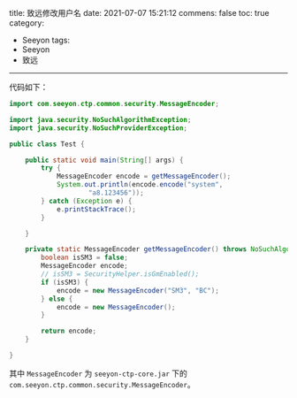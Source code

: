 title: 致远修改用户名
date: 2021-07-07 15:21:12
commens: false
toc: true
category:
 - Seeyon
tags: 
 - Seeyon
 - 致远
---

代码如下：

```java
import com.seeyon.ctp.common.security.MessageEncoder;

import java.security.NoSuchAlgorithmException;
import java.security.NoSuchProviderException;

public class Test {

    public static void main(String[] args) {
        try {
            MessageEncoder encode = getMessageEncoder();
            System.out.println(encode.encode("system",
                    "a8.123456"));
        } catch (Exception e) {
            e.printStackTrace();
        }

    }

    private static MessageEncoder getMessageEncoder() throws NoSuchAlgorithmException, NoSuchProviderException {
        boolean isSM3 = false;
        MessageEncoder encode;
        // isSM3 = SecurityHelper.isGmEnabled();
        if (isSM3) {
            encode = new MessageEncoder("SM3", "BC");
        } else {
            encode = new MessageEncoder();
        }

        return encode;
    }

}
```

其中 `MessageEncoder` 为 `seeyon-ctp-core.jar` 下的 `com.seeyon.ctp.common.security.MessageEncoder`。
